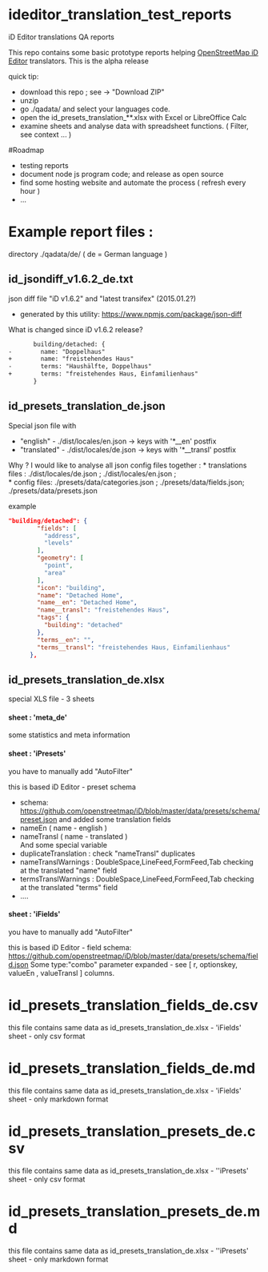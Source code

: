 # ideditor_translation_test_reports

iD Editor translations QA reports 

This repo contains some basic prototype reports  helping [OpenStreetMap iD Editor](https://github.com/openstreetmap/iD) translators.
This is the alpha release


quick tip:
*  download this repo ;  see -> "Download ZIP"
*  unzip 
*  go  ./qadata/  and select your languages code.
*  open the id_presets_translation_**.xlsx with  Excel or LibreOffice Calc
*  examine sheets and analyse data with spreadsheet functions. ( Filter, see context ... )

#Roadmap

* testing reports
* document node js program code;  and release as open source
* find some hosting website and automate the process ( refresh every hour )
* ...




# Example report files : 

directory ./qadata/de/   ( de = German language  )

##  id_jsondiff_v1.6.2_de.txt	   
   json diff file  "iD v1.6.2" and "latest transifex" (2015.01.2?)
   *  generated by this utility:  https://www.npmjs.com/package/json-diff
   
   What is changed since iD v1.6.2 release? 

```txt     
       building/detached: {
-        name: "Doppelhaus"
+        name: "freistehendes Haus"
-        terms: "Haushälfte, Doppelhaus"
+        terms: "freistehendes Haus, Einfamilienhaus"
       }
```

## id_presets_translation_de.json	
  Special json file with
  *  "english" - ./dist/locales/en.json ->   keys with '*__en'  postfix   
  *  "translated" - ./dist/locales/de.json -> keys with '*__transl' postfix  

  Why ?   I would like to analyse  all json config files together :
      *    translations files : ./dist/locales/de.json ; ./dist/locales/en.json ;     
      *    config files: ./presets/data/categories.json ;   ./presets/data/fields.json; ./presets/data/presets.json

example     
```json
"building/detached": {
        "fields": [
          "address",
          "levels"
        ],
        "geometry": [
          "point",
          "area"
        ],
        "icon": "building",
        "name": "Detached Home",
        "name__en": "Detached Home",
        "name__transl": "freistehendes Haus",
        "tags": {
          "building": "detached"
        },
        "terms__en": "",
        "terms__transl": "freistehendes Haus, Einfamilienhaus"
      },
```

            
## id_presets_translation_de.xlsx	
special XLS file -  3 sheets 

####  sheet : 'meta_de' 
  some statistics and meta information

####  sheet : 'iPresets' 
you have to manually add "AutoFilter" 

this is based iD Editor - preset schema 
   *  schema:  https://github.com/openstreetmap/iD/blob/master/data/presets/schema/preset.json
and added some translation fields  
*  nameEn             ( name - english )	
*  nameTransl         ( name - translated )    
And  some special variable
*  duplicateTranslation  :  check "nameTransl" duplicates
*  nameTranslWarnings    :  DoubleSpace,LineFeed,FormFeed,Tab  checking  at the translated  "name" field 
*  termsTranslWarnings   :  DoubleSpace,LineFeed,FormFeed,Tab  checking  at the translated  "terms" field 
*  ....

####  sheet : 'iFields' 
you have to manually add "AutoFilter" 

this is based iD Editor - field schema: https://github.com/openstreetmap/iD/blob/master/data/presets/schema/field.json
Some type:"combo" parameter expanded - see [ r, optionskey,	valueEn ,	valueTransl ] columns.

# id_presets_translation_fields_de.csv	
  this file contains same data  as id_presets_translation_de.xlsx - 'iFields' sheet - only csv format
# id_presets_translation_fields_de.md	
  this file contains same data  as id_presets_translation_de.xlsx - 'iFields' sheet - only markdown format
  
# id_presets_translation_presets_de.csv	
  this file contains same data  as id_presets_translation_de.xlsx - ''iPresets' sheet - only csv format
  
# id_presets_translation_presets_de.md
  this file contains same data  as id_presets_translation_de.xlsx - ''iPresets' sheet - only markdown format
